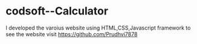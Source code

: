 # codsoft--Calculator
I developed the varoius website using HTML,CSS,Javascript framework to see the website visit https://github.com/Prudhvi7878
